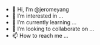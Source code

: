- 👋 Hi, I’m @jeromeyang
- 👀 I’m interested in ...
- 🌱 I’m currently learning ...
- 💞️ I’m looking to collaborate on ...
- 📫 How to reach me ...

<!---
jeromeyang/jeromeyang is a ✨ special ✨ repository because its `README.md` (this file) appears on your GitHub profile.
You can click the Preview link to take a look at your changes.
--->
